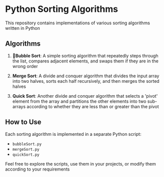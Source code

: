 # Python Sorting Algorithms
This repository contains implementations of various sorting algorithms written in Python

## Algorithms
1. **🫧Bubble Sort**: A simple sorting algorithm that repeatedly steps through the list, compares adjacent elements, and swaps them if they are in the wrong order

2. **Merge Sort**: A divide and conquer algorithm that divides the input array into two halves, sorts each half recursively, and then merges the sorted halves

3. **Quick Sort**: Another divide and conquer algorithm that selects a 'pivot' element from the array and partitions the other elements into two sub-arrays according to whether they are less than or greater than the pivot

## How to Use
Each sorting algorithm is implemented in a separate Python script:

- `bubbleSort.py`
- `mergeSort.py`
- `quickSort.py`

Feel free to explore the scripts, use them in your projects, or modify them according to your requirements


